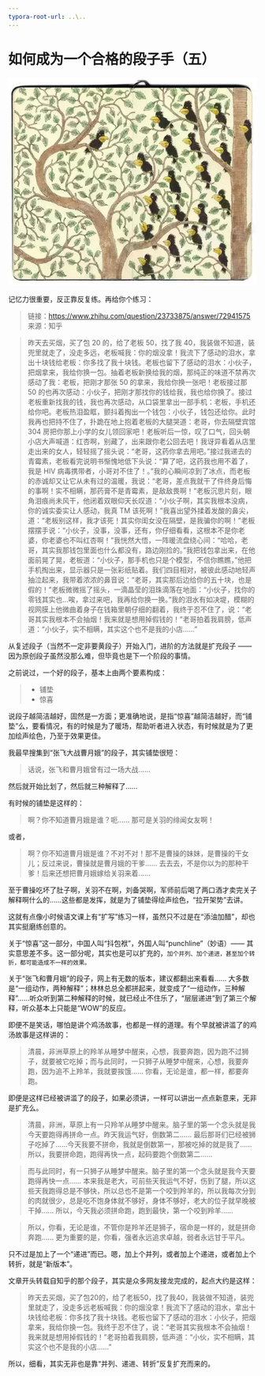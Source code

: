 ```yaml
---
typora-root-url: ..\..
---
```


# 如何成为一个合格的段子手（五）
![](/images/xiaolai/story/start.jpg)

记忆力很重要，反正靠反复练。再给你个练习：

> 链接：https://www.zhihu.com/question/23733875/answer/72941575
> 来源：知乎

> 昨天去买烟，买了包 20 的，给了老板 50，找了我 40，我装做不知道，装兜里就走了，没走多远，老板喊我：你的烟没拿！我流下了感动的泪水，拿出十块钱给老板：你多找了我十块钱。老板也留下了感动的泪水：小伙子，把烟拿来，我给你换一包。抽着老板新换给我的烟，那纯正的味道不禁再次感动了我：老板，把刚才那张 50 的拿来，我给你换一张吧！老板接过那 50 的也再次感动：小伙子，把刚才那找你的钱给我，我也给你换了。接过老板重新找我的钱，我也再次感动，从口袋里拿出一部手机：老板，手机还给你吧。老板热泪盈眶，颤抖着掏出一个钱包：小伙子，钱包还给你。此时我再也把持不住了，扑跪在地上抱着老板的大腿哭道：老哥，你去隔壁宾馆 304 房把你那上小学的女儿领回家吧！老板听后一惊，叹了口气，回头朝小店大声喊道：红杏啊，别藏了，出来跟你老公回去吧！我讶异看着从店里走出来的女人，轻轻摇了摇头说：“老哥，这药你拿去用吧。”接过我递去的青霉素，老板看完说明书惭愧地低下头说：“算了吧，这药我也用不着了，我是 HIV 病毒携带者，小哥对不住了！。”我的心瞬间凉到了冰点，而老板的赤诚却又让它从未有过的温暖，我说：“老哥，差点我就干了件终身后悔的事啊！实不相瞒，那药膏不是青霉素，是敌敌畏啊！”老板沉思片刻，眼角泪痕尚未风干，他闭着双眼仰天长叹道：“小伙子啊，其实我根本没病，你的诚实委实让人感动，我真 TM 该死啊！”我喜出望外揉着发酸的鼻尖，道：“老板别这样，我才该死！其实你闺女没在隔壁，是我骗你的啊！”老板摆摆手说：“小伙子，没事，没事，还有，你仔细看看，这根本不是你老婆，你老婆也不叫红杏啊！”我恍然大悟，一阵暖流盘绕心间：“哈哈，老哥，其实我那钱包里面也什么都没有，路边刚捡的。”我把钱包拿出来，在他面前晃了晃，老板道：“小伙子，那手机也只是个模型，不信你瞧瞧，”他把手机掏出来，显示器只是一张彩纸贴着。我们四目相对，被彼此感动地轻声抽泣起来，我带着浓浓的鼻音说：“老哥，其实那后边给你的五十块，也是假的！”老板微微摇了摇头，一滴晶莹的泪珠滴落在地面：“小伙子，找你的零钱其实也...唉，拿过来吧，我再给你换一换。”我的泪水有如决堤，模糊的视网膜上他微曲着身子在钱箱里朝仔细的翻着，我终于忍不住了，说：“老哥其实我根本不会抽烟！我来就是想用掉假钱的！”老哥拍着我肩膀，低声道：“小伙子，实不相瞒，其实这个也不是我的小店……”

从复述段子（当然不一定非要黄段子）开始入门，进阶的方法就是扩充段子 —— 因为原创段子虽然没那么难，但毕竟也是下一个阶段的事情。

之前说过，一个好的段子，基本上由两个要素构成：

> * 铺垫
> * 惊喜

说段子越简洁越好，固然是一方面；更准确地说，是指“惊喜”越简洁越好，而“铺垫”么，要看情况，有的时候是为了暖场，帮助听者进入状态，有时候就是为了更加绘声绘色，乃至于效果更佳。

我最早搜集到“张飞大战曹月娥”的段子，其实铺垫很短：

> 话说，张飞和曹月娥曾有过一场大战……

然后就开始比划了，然后就三种解释了……

有时候的铺垫是这样的：

> 啊？你不知道曹月娥是谁？呃…… 那可是关羽的绯闻女友啊！

或者，

> 啊？你不知道曹月娥是谁？不对不对！那不是曹操的妹妹，是曹操的干女儿；反过来说，曹操就是曹月娥的干爹…… 去去去，不是你以为的那种干爹！后来还想把曹月娥嫁给关羽来着……

至于曹操吃坏了肚子啊，关羽不在啊，刘备哭啊，军师前后喝了两口酒才卖完关子解释啊什么的……这些都是发挥，就是为了铺垫得绘声绘色，“拉开架势”去讲。

这就有点像小时候语文课上有“扩写”练习一样，虽然只不过是在“添油加醋”，却也其实挺磨练创意的。

关于“惊喜”这一部分，中国人叫“抖包袱”，外国人叫“punchline”（妙语）—— 其实意思差不多。这一部分呢，其实也是可以扩充的，`加个并列、加个递进，甚至加个转折，都可能造成不一样的效果。`

关于“张飞和曹月娥”的段子，网上有无数的版本，建议都翻出来看看…… 大多数是“一组动作，两种解释”；林林总总全都拼起来，就变成了“一组动作，三种解释”……听众听到第二种解释的时候，就已经止不住乐了，“层层递进”到了第三个解释，听众基本上只能是“WOW”的反应。

即便不是笑话，哪怕是讲个鸡汤故事，也都是一样的道理。有个早就被讲滥了的鸡汤故事是这样讲的：

> 清晨，非洲草原上的羚羊从睡梦中醒来，心想，我要奔跑，因为跑不过狮子，就要被它吃掉；而与此同时，一只狮子从睡梦中醒来，心想，我要奔跑，因为追不上羚羊，我就要挨饿…… 你看，无论是谁，都一样，都要奔跑。

即便是这样已经被讲滥了的段子，如果必须讲，一样可以讲出一点点新意来，无非是扩充么。

> 清晨，非洲，草原上有一只羚羊从睡梦中醒来。脑子里的第一个念头就是我今天要跑得再拼命一点。昨天我运气好，倒数第二…… 最后那哥们已经被狮子吃掉了……今天我要不拼命，我就是倒数第一，那被吃掉的就是我了…… 所以，我要拼命跑，跑得再快一点，起码要跑个倒数第二……

> 而与此同时，有一只狮子从睡梦中醒来。脑子里的第一个念头就是我今天要跑得再快一点…… 本来我是老大，可前些天我运气不好，伤到了腿，所以这些天我跑得总是不够快，所以总也不是第一个咬到羚羊的，所以我每次分到的肉就很少，总是吃不饱身体就不够好，身体不够好，老大的位子就早晚被干掉…… 所以，今天我必须拼命跑，跑到最快，第一个咬到羚羊……

> 所以，你看，无论是谁，不管你是羚羊还是狮子，宿命是一样的，就是拼命奔跑…… 更为重要的是，你看，强者永远追求卓越，弱者永远甘于平凡。

只不过是加上了一个“递进”而已。嗯，加上个并列，或者加上个递进，或者加上个转折，就是“新版本”。

文章开头转载自知乎的那个段子，其实是众多网友接龙完成的，起点大约是这样：

> 昨天去买烟，买了包20的，给了老板50，找了我40，我装做不知道，装兜里就走了，没走多远老板喊我：你的烟没拿！我流下了感动的泪水，拿出十块钱给老板：你多找了我十块钱。老板也留下了感动的泪水：小伙子，把烟拿来，我给你换一包。我终于忍不住了，说：“老哥其实我根本不会抽烟！我来就是想用掉假钱的！”老哥拍着我肩膀，低声道：“小伙，实不相瞒，其实这个也不是我的小店……”

所以，细看，其实无非也是靠“并列、递进、转折”反复扩充而来的。
